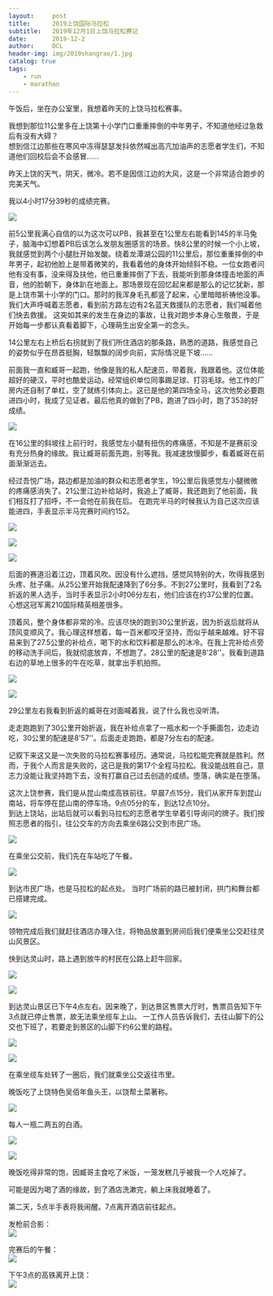 ```yaml
---
layout:     post
title:      2019上饶国际马拉松
subtitle:   2019年12月1日上饶马拉松赛记
date:       2019-12-2
author:     DCL
header-img: img/2019shangrao/1.jpg
catalog: true
tags:
    - run
    - marathon
---
```

午饭后，坐在办公室里，我想着昨天的上饶马拉松赛事。

我想到那位11公里多在上饶第十小学门口重重摔倒的中年男子，不知道他经过急救后有没有大碍？  
想到信江边那些在寒风中冻得瑟瑟发抖依然喊出高亢加油声的志愿者学生们，不知道他们回校后会不会感冒……

昨天上饶的天气，阴天，微冷。若不是因信江边的大风，这是一个非常适合跑步的完美天气。

我以4小时17分39秒的成绩完赛。  

![](http://daichunlei.com/img/2019shangrao/17.jpg)

前5公里我满心自信的以为这次可以PB，我甚至在1公里左右能看到145的半马兔子，脑海中幻想着PB后该怎么发朋友圈感言的场景。快8公里的时候一个小上坡，我就感觉到两个小腿肚开始发酸。绕着龙潭湖公园的11公里后，那位重重摔倒的中年男子，起初他脸上是带着微笑的，我看着他的身体开始倾斜不稳。一位女跑者问他有没有事，没来得及扶他，他已重重摔倒了下去，我能听到那身体撞击地面的声音，他的脸朝下，身体趴在地面上。那场景现在回忆起来都是那么的记忆犹新，那是上饶市第十小学的门口。那时的我浑身毛孔都竖了起来，心里暗暗祈祷他没事。我们大声呼喊着志愿者，看到前方路左边有2名蓝天救援队的志愿者，我们喊着他们快去救援。 这突如其来的发生在身边的事故，让我对跑步本身心生敬畏，于是开始每一步都认真看着脚下，心理萌生出安全第一的念头。   

14公里左右上桥后右拐就到了我们所住酒店的那条路，熟悉的道路，我感觉自己的姿势似乎在昂首挺胸，轻飘飘的阔步向前，实际情况是下坡……    

前面我一直和臧哥一起跑，他像是我的私人配速员，带着我，我跟着他。这位体能超好的硬汉，平时也酷爱运动，经常组织单位同事踢足球、打羽毛球。他工作的厂房内还自制了单杠，空了就练引体向上。这已是他的第四场全马，这次他势必要跑进四小时，我成了见证者。最后他真的做到了PB，跑进了四小时，跑了353的好成绩。

![](http://daichunlei.com/img/2019shangrao/s4.jpg)

在16公里的斜坡往上前行时，我感觉左小腿有扭伤的疼痛感，不知是不是赛前没有充分热身的缘故。我让臧哥前面先跑，别等我。我减速放慢脚步，看着臧哥在前面渐渐远去。  

经过吾悦广场，路边都是加油的群众和志愿者学生，19公里后我感觉左小腿微微的疼痛感消失了。21公里江边补给站时，我追上了臧哥，我还跑到了他前面，我们相互打了招呼，不一会他在前我在后。 在跑完半马的时候我认为自己这次应该能进四，手表显示半马完赛时间约152。  

![](http://daichunlei.com/img/2019shangrao/s1.jpg)

![](http://daichunlei.com/img/2019shangrao/s2.jpg)

![](http://daichunlei.com/img/2019shangrao/s3.jpg)

后面的赛道沿着江边，顶着风吹。因没有什么遮挡，感觉风特别的大，吹得我感到头疼、肚子痛。从25公里开始我配速降到了6分多。不到27公里时，我看到了2名折返的黑人选手，当时手表显示2小时06分左右，他们应该在约37公里的位置。心想这冠军离210国际精英相差很多。  

顶着风，整个身体都非常的冷。应该尽快的跑到30公里折返，因为折返后就将从顶风变顺风了。我心理这样想着，每一百米都咬牙坚持，而似乎越来越难。好不容易来到了27.5公里的补给点，喝下的水和饮料都是那么的冰冷。在我上完补给点旁的移动洗手间后，我就彻底放弃，不想跑了。28公里的配速是8'28''。我看到道路右边的草地上很多的牛在吃草，就拿出手机拍照。 

![](http://daichunlei.com/img/2019shangrao/11.jpg)

![](http://daichunlei.com/img/2019shangrao/12.jpg)

29公里左右我看到折返的臧哥在对面喊着我，说了什么我也没听清。 

走走跑跑到了30公里开始折返，我在补给点拿了一瓶水和一个手撕面包，边走边吃，30公里的配速是8'57''。后面走走跑跑，都是7分左右的配速。   

记叙下来这又是一次失败的马拉松赛事经历。通常说，马拉松能完赛就是胜利。然而，于我个人而言是失败的，这已是我的第17个全程马拉松。我没能战胜自己，意志力没能让我坚持跑下去，没有打赢自己过去创造的成绩。堕落，确实是在堕落。 

这次上饶参赛，我们是从昆山南成高铁前往。早晨7点15分，我们从家开车到昆山南站，将车停在昆山南的停车场。9点05分的车，到达12点10分。  
到达上饶站，出站后就可以看到马拉松的志愿者学生举着引导询问的牌子。我们按照志愿者的指引，往公交车的方向去乘坐6路公交到市民广场。

![](http://daichunlei.com/img/2019shangrao/2.jpg)

在乘坐公交前，我们先在车站吃了午餐。

![](http://daichunlei.com/img/2019shangrao/3.jpg)


到达市民广场，也是马拉松的起点处。 当时广场前的路已被封闭，拱门和舞台都已搭建完成。

![](http://daichunlei.com/img/2019shangrao/4.jpg)


领物完成后我们就赶往酒店办理入住，将物品放置到房间后我们便乘坐公交赶往灵山风景区。

快到达灵山时，路上遇到放牛的村民在公路上赶牛回家。

![](http://daichunlei.com/img/2019shangrao/5.jpg)

![](http://daichunlei.com/img/2019shangrao/51.jpg)

到达灵山景区已下午4点左右。因来晚了，到达景区售票大厅时，售票员告知下午3点就已停止售票，故无法乘坐缆车上山。 一工作人员告诉我们，去往山脚下的公交也下班了，若要走到景区的山脚下约6公里的路程。

![](http://daichunlei.com/img/2019shangrao/6.jpg)

![](http://daichunlei.com/img/2019shangrao/61.jpg)

在乘坐缆车处转了一圈后，我们就乘坐公交返往市里。

晚饭吃了上饶特色吴佰年鱼头王，以饶帮土菜著称。

![](http://daichunlei.com/img/2019shangrao/9.jpg)

每人一瓶二两五的白酒。

![](http://daichunlei.com/img/2019shangrao/7.jpg)

![](http://daichunlei.com/img/2019shangrao/8.jpg)

晚饭吃得非常的饱，因臧哥主食吃了米饭，一笼发糕几乎被我一个人吃掉了。

可能是因为喝了酒的缘故，到了酒店洗漱完，躺上床我就睡着了。

第二天，5点半手表将我闹醒。7点离开酒店前往起点。

发枪前合影：  
![](http://daichunlei.com/img/2019shangrao/18.jpg)

完赛后的午餐：  
![](http://daichunlei.com/img/2019shangrao/19.jpg)

下午3点的高铁离开上饶：  
![](http://daichunlei.com/img/2019shangrao/20.jpg)